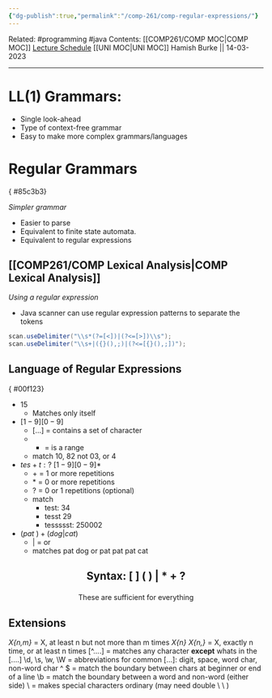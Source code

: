 ```yaml
---
{"dg-publish":true,"permalink":"/comp-261/comp-regular-expressions/"}
---
```


Related: #programming #java 
Contents: [[COMP261/COMP MOC\|COMP MOC]]
[Lecture Schedule](https://ecs.wgtn.ac.nz/Courses/COMP261_2023T1/LectureSchedule)
[[UNI MOC\|UNI MOC]]
Hamish Burke || 14-03-2023
***

# LL(1) Grammars:

- Single look-ahead
- Type of context-free grammar
- Easy to make more complex grammars/languages

# Regular Grammars
{ #85c3b3}


*Simpler grammar*
- Easier to parse 
- Equivalent to finite state automata. 
- Equivalent to regular expressions

## [[COMP261/COMP Lexical Analysis\|COMP Lexical Analysis]]

*Using a regular expression*

- Java scanner can use regular expression patterns to separate the tokens

```java
scan.useDelimiter("\\s*(?=[<])|(?<=[>])\\s");
scan.useDelimiter("\\s+|({}(),;)|(?<=[{}(),;])");
```

## Language of Regular Expressions
{ #00f123}


- $15$
	- Matches only itself
- $[1-9][0-9]$
	- [...] = contains a set of character
	- - = is a range
	- match 10, 82 not 03, or 4
- $tes+t:?\ [1-9][0-9]*$
	- \+ = 1 or more repetitions
	- \* = 0 or more repetitions
	- \? = 0 or 1 repetitions (optional)
	- match
		- test: 34
		- tesst 29
		- tessssst: 250002
- $(pat\ )+(dog|cat)$
	- | = or
	- matches pat dog or pat pat pat cat


<h2 align="center">

Syntax: [ ] ( ) | * + ?

</h2>
<p align="center">
These are sufficient for everything
</p>

## Extensions

*X{n,m}* = X, at least n but not more than m times
*X{n} X{n,}* = X, exactly n time, or at least n times
\[^....\] = matches any character **except** whats in the [....]
\\d, \\s, \\w, \\W = abbreviations for common [...]: digit, space, word char, non-word char
^ $ = match the boundary between chars at beginner or end of a line
\\b = match the boundary between a word and non-word (either side)
\\ = makes special characters ordinary (may need double \\ \\ )

